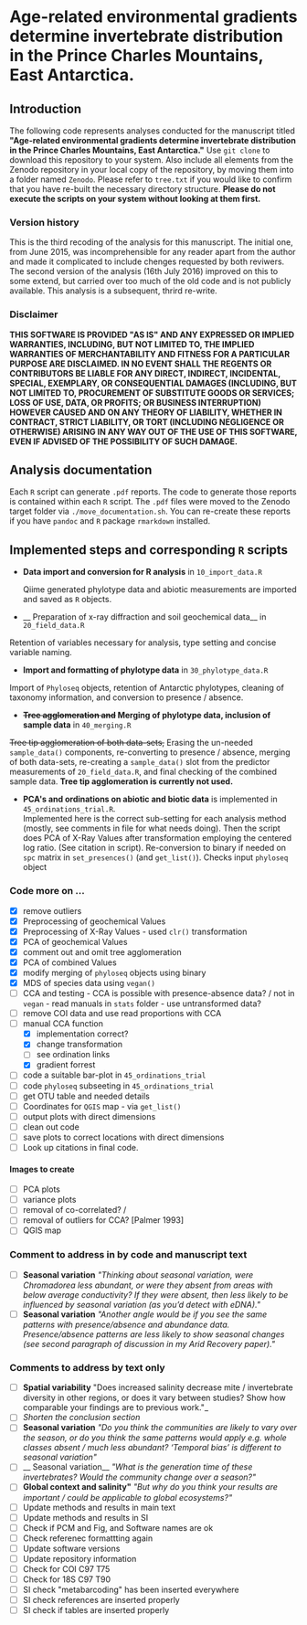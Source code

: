 # Age-related environmental gradients determine invertebrate distribution in the Prince Charles Mountains, East Antarctica.

## Introduction

The following code represents analyses conducted for the manuscript titled **"Age-related environmental gradients determine invertebrate distribution in the Prince Charles Mountains, East Antarctica."**  Use `git clone`  to download this repository to your system. Also include all elements from the Zenodo repository in your local copy of the repository, by moving them into a folder named `Zenodo`.  Please refer to `tree.txt` if you would like to confirm that you have re-built the necessary directory structure. **Please do not execute the scripts on your system without looking at them first.**

### Version history

This is the third recoding of the analysis for this manuscript. The initial one, from June 2015, was incomprehensible for any reader apart from the author and made it complicated to include chenges requested by both reviwers. The second version of the analysis  (16th July 2016) improved on this to some extend, but carried over too much of the old code and is not publicly available. This analysis is a subsequent, thrird re-write.

### Disclaimer
**THIS SOFTWARE IS PROVIDED "AS IS" AND ANY EXPRESSED OR IMPLIED WARRANTIES, INCLUDING, BUT NOT LIMITED TO, THE IMPLIED WARRANTIES OF MERCHANTABILITY AND FITNESS FOR A PARTICULAR PURPOSE ARE DISCLAIMED. IN NO EVENT SHALL THE REGENTS OR CONTRIBUTORS BE LIABLE FOR ANY DIRECT, INDIRECT, INCIDENTAL, SPECIAL, EXEMPLARY, OR CONSEQUENTIAL DAMAGES (INCLUDING, BUT NOT LIMITED TO, PROCUREMENT OF SUBSTITUTE GOODS OR SERVICES; LOSS OF USE, DATA, OR PROFITS; OR BUSINESS INTERRUPTION) HOWEVER CAUSED AND ON ANY THEORY OF LIABILITY, WHETHER IN CONTRACT, STRICT LIABILITY, OR TORT (INCLUDING NEGLIGENCE OR OTHERWISE) ARISING IN ANY WAY OUT OF THE USE OF THIS SOFTWARE, EVEN IF ADVISED OF THE POSSIBILITY
OF SUCH DAMAGE.**

## Analysis documentation
Each `R` script can generate `.pdf` reports. The code to generate those reports is contained within each `R` script. The `.pdf` files were moved to the Zenodo target folder via `./move_documentation.sh`. You can re-create these reports if you have `pandoc` and `R` package `rmarkdown` installed.

## Implemented steps and corresponding `R` scripts
* __Data import and conversion for R analysis__  in  `10_import_data.R`

  Qiime generated phylotype data and abiotic measurements are imported and saved as `R` objects.

* __ Preparation of x-ray diffraction and soil geochemical data__ in `20_field_data.R`

 Retention of variables necessary for analysis, type setting and concise variable naming.

* __Import and formatting of phylotype data__ in `30_phylotype_data.R`

 Import of `Phyloseq` objects, retention of Antarctic phylotypes, cleaning of taxonomy information, and conversion to presence / absence.

* __~~Tree agglomeration and~~ Merging of phylotype data, inclusion of sample data__ in `40_merging.R`

 ~~Tree tip agglomeration of both data-sets,~~ Erasing the un-needed `sample_data()` components, re-converting to presence / absence, merging of both data-sets, re-creating a `sample_data()` slot from the predictor measurements of `20_field_data.R`, and final checking of the combined sample data. **Tree tip agglomeration is currently not used.**

* __PCA's and ordinations on abiotic and biotic data__ is implemented in `45_ordinations_trial.R`.  
Implemented here is the correct sub-setting for each analysis method (mostly, see comments in file for what needs doing). Then the script does PCA of X-Ray Values after transformation employing the centered log ratio. (See citation in script). Re-conversion to binary if needed on `spc` matrix in `set_presences()` (and `get_list()`). Checks input `phyloseq` object

### Code more on ...
* [x] remove outliers
* [x] Preprocessing of geochemical Values
* [x] Preprocessing of X-Ray Values - used `clr()` transformation
* [x] PCA of geochemical Values
* [x] comment out and omit tree agglomeration
* [x] PCA of combined Values
* [x] modify merging of `phyloseq` objects using binary
* [x] MDS of species data using `vegan()`
* [ ] CCA and testing - CCA is possible with presence-absence data? / not in `vegan` - read manuals in `stats` folder - use untransformed data?
* [ ] remove COI data and use read proportions with CCA 
* [ ] manual CCA function
   * [x] implementation correct?
   * [x] change transformation
   * [ ] see ordination links
   * [x] gradient forrest

* [ ] code a suitable bar-plot in `45_ordinations_trial`
* [ ] code `phyloseq` subseeting in `45_ordinations_trial`
* [ ] get OTU table and needed details
* [ ] Coordinates for `QGIS` map - via `get_list()`
* [ ] output plots with direct dimensions
* [ ] clean out code
* [ ] save plots to correct locations with direct dimensions
* [ ] Look up citations in final code.

#### Images to create
* [ ] PCA plots
* [ ] variance plots
* [ ] removal of co-correlated? /
* [ ] removal of outliers for CCA? [Palmer 1993]
* [ ] QGIS map

### Comment to address in by code and manuscript text
* [ ]  __Seasonal variation__ _"Thinking about seasonal variation, were Chromadorea less abundant, or were they absent from areas with below average conductivity? If they were absent, then less likely to be influenced by seasonal variation (as you’d detect with eDNA)."_
* [ ] __Seasonal variation__ _"Another angle would be if you see the same patterns with presence/absence and abundance data. Presence/absence patterns are less likely to show seasonal changes (see second paragraph of discussion in my Arid Recovery paper)."_

### Comments to address by text only
* [ ] __Spatial variability__ "Does increased salinity decrease mite / invertebrate diversity in other regions, or does it vary between studies? Show how comparable your findings are to previous work."_
* [ ] _Shorten the conclusion section_
* [ ] __Seasonal variation__ _"Do you think the communities are likely to vary over the season, or do you think the same patterns would apply e.g. whole classes absent / much less abundant? ‘Temporal bias’ is different to seasonal variation"_
* [ ] __ Seasonal variation__ _"What is the generation time of these invertebrates? Would the community change over a season?"_
* [ ] __Global context and salinity"__ _"But why do you think your results are important / could be applicable to global ecosystems?"_
* [ ] Update methods and results in main text
* [ ] Update methods and results in SI
* [ ] Check if PCM and Fig, and Software names are ok
* [ ] Check referenec formattting again
* [ ] Update software versions
* [ ] Update repository information
* [ ] Check for COI C97 T75
* [ ] Check for 18S C97 T90
* [ ] SI check "metabarcoding" has been inserted everywhere
* [ ] SI check references are inserted properly
* [ ] SI check if tables are inserted properly
